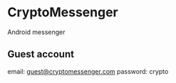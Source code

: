# CryptoMessenger
Android messenger


## Guest account
email: guest@cryptomessenger.com
password: crypto
